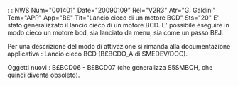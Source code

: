  :  : NWS Num="001401" Date="20090109" Rel="V2R3" Atr="G. Galdini" Tem="APP" App="B£" Tit="Lancio cieco di un motore BCD" Sts="20"
E' stato generalizzato il lancio cieco di un motore BCD.
E' possibile eseguire in modo cieco un motore bcd, sia lanciato da menu, sia come un passo B£J.

Per una descrizione del modo di attivazione si rimanda alla documentazione applicativa : 
Lancio cieco BCD (B£BCDO_A di SMEDEV/DOC).

Oggetti nuovi : 
B£BCD06 - B£BCD07 (che generalizza S5SMBCH, che quindi diventa obsoleto).
